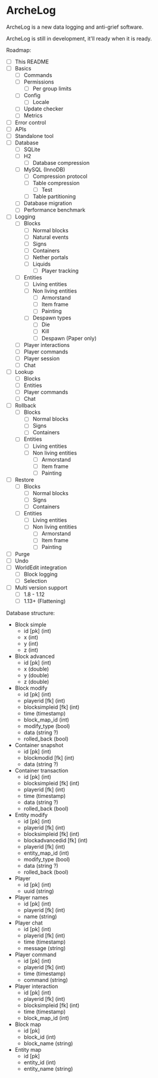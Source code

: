 # ArcheLog
ArcheLog is a new data logging and anti-grief software.

ArcheLog is still in development, it'll ready when it is ready.

Roadmap:
- [ ] This README
- [ ] Basics
   - [ ] Commands
  - [ ] Permissions
    - [ ] Per group limits
  - [ ] Config
    - [ ] Locale
  - [ ] Update checker
  - [ ] Metrics
- [ ] Error control
- [ ] APIs
- [ ] Standalone tool
- [ ] Database
  - [ ] SQLite
  - [ ] H2
    - [ ] Database compression
  - [ ] MySQL (InnoDB)
    - [ ] Compression protocol
    - [ ] Table compression
      - [ ] Test
    - [ ] Table partitioning
  - [ ] Database migration
  - [ ] Performance benchmark
- [ ] Logging
  - [ ] Blocks
    - [ ] Normal blocks
    - [ ] Natural events
    - [ ] Signs
    - [ ] Containers
    - [ ] Nether portals
    - [ ] Liquids
      - [ ] Player tracking
  - [ ] Entities
    - [ ] Living entities
    - [ ] Non living entities
      - [ ] Armorstand
      - [ ] Item frame
      - [ ] Painting
    - [ ] Despawn types
      - [ ] Die
      - [ ] Kill
      - [ ] Despawn (Paper only)
  - [ ] Player interactions
  - [ ] Player commands
  - [ ] Player session
  - [ ] Chat
- [ ] Lookup
  - [ ] Blocks
  - [ ] Entities
  - [ ] Player commands
  - [ ] Chat
- [ ] Rollback
  - [ ] Blocks
    - [ ] Normal blocks
    - [ ] Signs
    - [ ] Containers
  - [ ] Entities
    - [ ] Living entities
    - [ ] Non living entities
      - [ ] Armorstand
      - [ ] Item frame
      - [ ] Painting
- [ ] Restore
  - [ ] Blocks
    - [ ] Normal blocks
    - [ ] Signs
    - [ ] Containers
  - [ ] Entities
    - [ ] Living entities
    - [ ] Non living entities
      - [ ] Armorstand
      - [ ] Item frame
      - [ ] Painting
- [ ] Purge
- [ ] Undo
- [ ] WorldEdit integration
  - [ ] Block logging
  - [ ] Selection
- [ ] Multi version support
  - [ ] 1.8 - 1.12
  - [ ] 1.13+ (Flattening)
  
Database structure:
- Block simple
  - id [pk] (int)
  - x (int)
  - y (int)
  - z (int)
- Block advanced
  - id [pk] (int)
  - x (double)
  - y (double)
  - z (double)
- Block modify
  - id [pk] (int)
  - playerid [fk] (int)
  - blocksimpleid [fk] (int)
  - time (timestamp)
  - block_map_id (int)
  - modify_type (bool)
  - data (string ?)
  - rolled_back (bool)
- Container snapshot
  - id [pk] (int)
  - blockmodid [fk] (int)
  - data (string ?)
- Container transaction
  - id [pk] (int)
  - blocksimpleid [fk] (int)
  - playerid [fk] (int)
  - time (timestamp)
  - data (string ?)
  - rolled_back (bool)
- Entity modify
  - id [pk] (int)
  - playerid [fk] (int)
  - blocksimpleid [fk] (int)
  - blockadvancedid [fk] (int)
  - playerid [fk] (int)
  - entity_map_id (int) 
  - modify_type (bool)
  - data (string ?)
  - rolled_back (bool)
- Player
  - id [pk] (int)
  - uuid (string)
- Player names
  - id [pk] (int)
  - playerid [fk] (int)
  - name (string)
- Player chat
  - id [pk] (int)
  - playerid [fk] (int)
  - time (timestamp)
  - message (string)
- Player command
  - id [pk] (int)
  - playerid [fk] (int)
  - time (timestamp)
  - command (string)
- Player interaction
  - id [pk] (int)
  - playerid [fk] (int)
  - blocksimpleid [fk] (int)
  - time (timestamp)
  - block_map_id (int)
- Block map
  - id [pk] 
  - block_id (int) 
  - block_name (string)
- Entity map
  - id [pk] 
  - entity_id (int) 
  - entity_name (string) 
